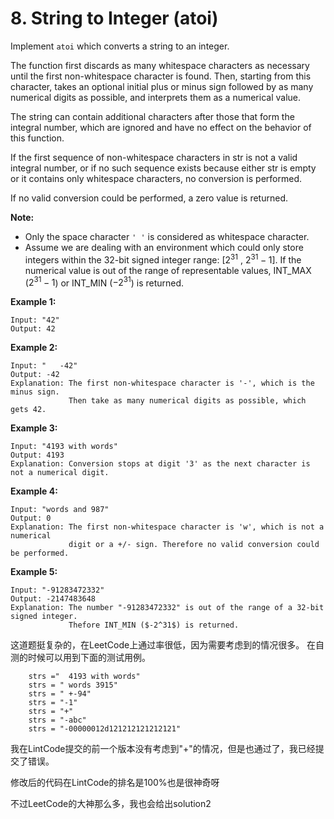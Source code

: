 <!-- <script type="text/javascript" src="http://cdn.mathjax.org/mathjax/latest/MathJax.js?config=default"></script> -->
# 8. String to Integer (atoi)

Implement `atoi` which converts a string to an integer.

The function first discards as many whitespace characters as necessary until the first non-whitespace character is found. Then, starting from this character, takes an optional initial plus or minus sign followed by as many numerical digits as possible, and interprets them as a numerical value.

The string can contain additional characters after those that form the integral number, which are ignored and have no effect on the behavior of this function.

If the first sequence of non-whitespace characters in str is not a valid integral number, or if no such sequence exists because either str is empty or it contains only whitespace characters, no conversion is performed.

If no valid conversion could be performed, a zero value is returned.

**Note:**
- Only the space character `' '` is considered as whitespace character.
- Assume we are dealing with an environment which could only store integers within the 32-bit signed integer range: [$2^{31}$ ,  $2^{31}-1$]. If the numerical value is out of the range of representable values, INT_MAX ($2^{31}-1$) or INT_MIN ($-2^{31}$) is returned.

**Example 1:**
```
Input: "42"
Output: 42
```

**Example 2:**
```
Input: "   -42"
Output: -42
Explanation: The first non-whitespace character is '-', which is the minus sign.
             Then take as many numerical digits as possible, which gets 42.
```

**Example 3:**
```
Input: "4193 with words"
Output: 4193
Explanation: Conversion stops at digit '3' as the next character is not a numerical digit.
```

**Example 4:**
```
Input: "words and 987"
Output: 0
Explanation: The first non-whitespace character is 'w', which is not a numerical 
             digit or a +/- sign. Therefore no valid conversion could be performed.
```

**Example 5:**
```
Input: "-91283472332"
Output: -2147483648
Explanation: The number "-91283472332" is out of the range of a 32-bit signed integer.
             Thefore INT_MIN ($-2^31$) is returned.
```

这道题挺复杂的，在LeetCode上通过率很低，因为需要考虑到的情况很多。
在自测的时候可以用到下面的测试用例。

```
    strs ="  4193 with words"
    strs = " words 3915"
    strs = " +-94"
    strs = "-1"
    strs = "+"
    strs = "-abc"
    strs = "-00000012d121212121212121"
```

我在LintCode提交的前一个版本没有考虑到"+"的情况，但是也通过了，我已经提交了错误。

修改后的代码在LintCode的排名是100%也是很神奇呀

不过LeetCode的大神那么多，我也会给出solution2